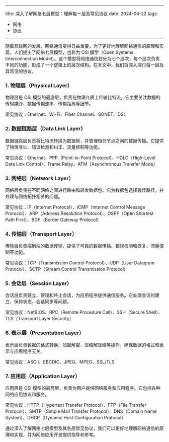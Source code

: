 
---
title:      深入了解网络七层模型：理解每一层及常见协议
date:       2024-04-22
tags:
- 网络
- 协议
--- 

随着互联网的发展，网络通信变得日益重要。为了更好地理解网络通信的原理和实现，人们提出了网络七层模型，也称为 OSI 模型（Open Systems Interconnection Model）。这个模型将网络通信划分为七个层次，每个层次负责不同的功能，形成了一个逻辑上的层次结构。在本文中，我们将深入探讨每一层及其常见的协议。

### 1. 物理层（Physical Layer）

物理层是 OSI 模型的最底层，负责在物理介质上传输比特流。它主要关注数据的传输媒介、数据传输速率、传输距离等细节。

常见协议：Ethernet、Wi-Fi、Fiber Channel、SONET、DSL

### 2. 数据链路层（Data Link Layer）

数据链路层负责将比特流转换为数据帧，并管理相邻节点之间的数据传输。它提供了物理寻址、错误检测和纠正、流量控制等功能。

常见协议：Ethernet、PPP（Point-to-Point Protocol）、HDLC（High-Level Data Link Control）、Frame Relay、ATM（Asynchronous Transfer Mode）

### 3. 网络层（Network Layer）

网络层负责在不同网络之间进行路由和转发数据包。它为数据包选择最佳路径，并处理与网络拓扑相关的问题。

常见协议：IP（Internet Protocol）、ICMP（Internet Control Message Protocol）、ARP（Address Resolution Protocol）、OSPF（Open Shortest Path First）、BGP（Border Gateway Protocol）

### 4. 传输层（Transport Layer）

传输层负责端到端的数据传输，提供了可靠的数据传输、错误检测和恢复、流量控制等功能。

常见协议：TCP（Transmission Control Protocol）、UDP（User Datagram Protocol）、SCTP（Stream Control Transmission Protocol）

### 5. 会话层（Session Layer）

会话层负责建立、管理和终止会话，为应用程序提供通信服务。它处理会话的建立、保持状态、会话同步等问题。

常见协议：NetBIOS、RPC（Remote Procedure Call）、SSH（Secure Shell）、TLS（Transport Layer Security）

### 6. 表示层（Presentation Layer）

表示层负责数据的格式转换、加密解密、压缩解压缩等操作，确保数据的格式和表示与应用程序无关。

常见协议：ASCII、EBCDIC、JPEG、MPEG、SSL/TLS

### 7. 应用层（Application Layer）

应用层是 OSI 模型的最高层，负责为用户提供网络服务和应用程序。它包括各种网络应用协议和服务。

常见协议：HTTP（Hypertext Transfer Protocol）、FTP（File Transfer Protocol）、SMTP（Simple Mail Transfer Protocol）、DNS（Domain Name System）、DHCP（Dynamic Host Configuration Protocol）

通过深入了解网络七层模型及其各层常见协议，我们可以更好地理解网络通信的原理和实现，并为网络应用开发提供指导和参考。